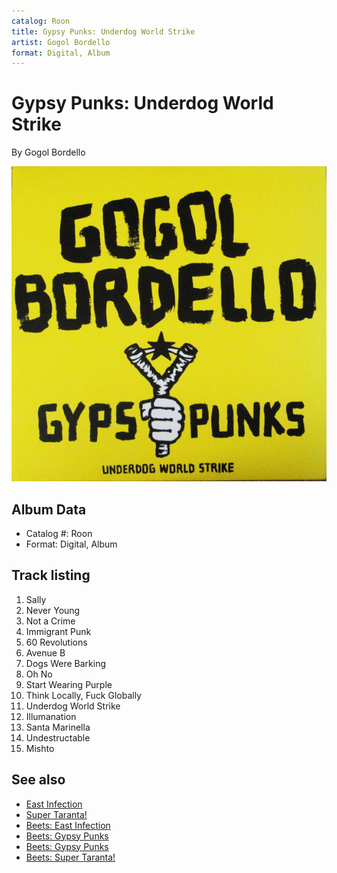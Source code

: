 ```yaml
---
catalog: Roon
title: Gypsy Punks: Underdog World Strike
artist: Gogol Bordello
format: Digital, Album
---
```


# Gypsy Punks: Underdog World Strike

By Gogol Bordello

![](../../assets/albumcovers/Gogol_Bordello-Gypsy_Punks-_Underdog_World_Strike.png)

## Album Data

- Catalog #: Roon
- Format: Digital, Album


## Track listing


1. Sally
2. Never Young
3. Not a Crime
4. Immigrant Punk
5. 60 Revolutions
6. Avenue B
7. Dogs Were Barking
8. Oh No
9. Start Wearing Purple
10. Think Locally, Fuck Globally
11. Underdog World Strike
12. Illumanation
13. Santa Marinella
14. Undestructable
15. Mishto


## See also

- [East Infection](East_Infection.md)
- [Super Taranta!](Super_Taranta!.md)
- [Beets: East Infection](../../Beets/Gogol_Bordello/East_Infection.md)
- [Beets: Gypsy Punks](../../Beets/Gogol_Bordello/Gypsy_Punks_2.md)
- [Beets: Gypsy Punks](../../Beets/Gogol_Bordello/Gypsy_Punks.md)
- [Beets: Super Taranta!](../../Beets/Gogol_Bordello/Super_Taranta!.md)
